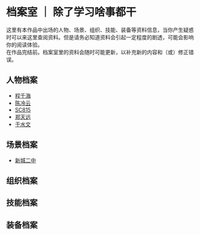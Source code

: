 # 档案室 ｜ 除了学习啥事都干
这里有本作品中出场的人物、场景、组织、技能、装备等资料信息，当你产生疑惑时可以来这里查阅资料。但是请务必知道资料会引起一定程度的剧透，可能会影响你的阅读体验。  
在作品完结前。档案室里的资料会随时可能更新，以补充新的内容和（或）修正错误。

## 人物档案
- [程千海](chengqianhai.html)
- [陈冷云](chenlengyun.html)
- [SC815](sc815.html)
- [郑天远](zhengtianyuan.html)
- [于水文](yushuiwen.html)

## 场景档案
- [新城二中](xinchengerzhohg.html)

## 组织档案

## 技能档案

## 装备档案
